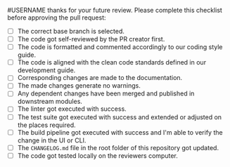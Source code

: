 #USERNAME thanks for your future review. Please complete this checklist before approving the pull request:

- [ ]  The correct base branch is selected.
- [ ]  The code got self-reviewed by the PR creator first.
- [ ]  The code is formatted and commented accordingly to our coding style guide.
- [ ]  The code is aligned with the clean code standards defined in our development guide.
- [ ]  Corresponding changes are made to the documentation.
- [ ]  The made changes generate no warnings.
- [ ]  Any dependent changes have been merged and published in downstream modules.
- [ ]  The linter got executed with success.
- [ ]  The test suite got executed with success and extended or adjusted on the places required.
- [ ]  The build pipeline got executed with success and I'm able to verify the change in the UI or CLI.
- [ ]  The `CHANGELOG.md` file in the root folder of this repository got updated.
- [ ]  The code got tested locally on the reviewers computer.